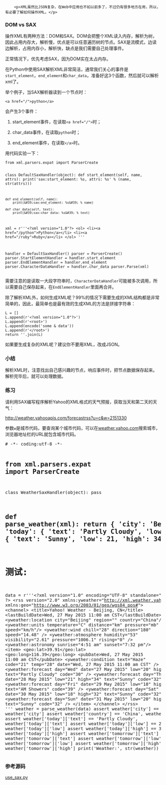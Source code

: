 ﻿
        <p>XML虽然比JSON复杂，在Web中应用也不如以前多了，不过仍有很多地方在用，所以，有必要了解如何操作XML。</p>
<h3 id="dom-vs-sax">DOM vs SAX</h3>
<p>操作XML有两种方法：DOM和SAX。DOM会把整个XML读入内存，解析为树，因此占用内存大，解析慢，优点是可以任意遍历树的节点。SAX是流模式，边读边解析，占用内存小，解析快，缺点是我们需要自己处理事件。</p>
<p>正常情况下，优先考虑SAX，因为DOM实在太占内存。</p>
<p>在Python中使用SAX解析XML非常简洁，通常我们关心的事件是<code>start_element</code>，<code>end_element</code>和<code>char_data</code>，准备好这3个函数，然后就可以解析xml了。</p>
<p>举个例子，当SAX解析器读到一个节点时：</p>
<pre><code>&lt;a href=&quot;/&quot;&gt;python&lt;/a&gt;
</code></pre><p>会产生3个事件：</p>
<ol>
<li><p>start_element事件，在读取<code>&lt;a href=&quot;/&quot;&gt;</code>时；</p>
</li>
<li><p>char_data事件，在读取<code>python</code>时；</p>
</li>
<li><p>end_element事件，在读取<code>&lt;/a&gt;</code>时。</p>
</li>
</ol>
<p>用代码实验一下：</p>
<pre><code>from xml.parsers.expat import ParserCreate

class DefaultSaxHandler(object):
    def start_element(self, name, attrs):
        print(&#39;sax:start_element: %s, attrs: %s&#39; % (name, str(attrs)))

    def end_element(self, name):
        print(&#39;sax:end_element: %s&#39; % name)

    def char_data(self, text):
        print(&#39;sax:char_data: %s&#39; % text)

xml = r&#39;&#39;&#39;&lt;?xml version=&quot;1.0&quot;?&gt;
&lt;ol&gt;
    &lt;li&gt;&lt;a href=&quot;/python&quot;&gt;Python&lt;/a&gt;&lt;/li&gt;
    &lt;li&gt;&lt;a href=&quot;/ruby&quot;&gt;Ruby&lt;/a&gt;&lt;/li&gt;
&lt;/ol&gt;
&#39;&#39;&#39;

handler = DefaultSaxHandler()
parser = ParserCreate()
parser.StartElementHandler = handler.start_element
parser.EndElementHandler = handler.end_element
parser.CharacterDataHandler = handler.char_data
parser.Parse(xml)
</code></pre><p>需要注意的是读取一大段字符串时，<code>CharacterDataHandler</code>可能被多次调用，所以需要自己保存起来，在<code>EndElementHandler</code>里面再合并。</p>
<p>除了解析XML外，如何生成XML呢？99%的情况下需要生成的XML结构都是非常简单的，因此，最简单也是最有效的生成XML的方法是拼接字符串：</p>
<pre><code>L = []
L.append(r&#39;&lt;?xml version=&quot;1.0&quot;?&gt;&#39;)
L.append(r&#39;&lt;root&gt;&#39;)
L.append(encode(&#39;some &amp; data&#39;))
L.append(r&#39;&lt;/root&gt;&#39;)
return &#39;&#39;.join(L)
</code></pre><p>如果要生成复杂的XML呢？建议你不要用XML，改成JSON。</p>
<h3 id="-">小结</h3>
<p>解析XML时，注意找出自己感兴趣的节点，响应事件时，把节点数据保存起来。解析完毕后，就可以处理数据。</p>
<h3 id="-">练习</h3>
<p>请利用SAX编写程序解析Yahoo的XML格式的天气预报，获取当天和第二天的天气：</p>
<p><a href="http://weather.yahooapis.com/forecastrss?u=c&amp;w=2151330">http://weather.yahooapis.com/forecastrss?u=c&amp;w=2151330</a></p>
<p>参数<code>w</code>是城市代码，要查询某个城市代码，可以在<a href="https://weather.yahoo.com/">weather.yahoo.com</a>搜索城市，浏览器地址栏的URL就包含城市代码。</p>
<pre class="x-python3">
# -*- coding:utf-8 -*-

from xml.parsers.expat import ParserCreate
----
class WeatherSaxHandler(object):
    pass

def parse_weather(xml):
    return {
        'city': 'Beijing',
        'country': 'China',
        'today': {
            'text': 'Partly Cloudy',
            'low': 20,
            'high': 33
        },
        'tomorrow': {
            'text': 'Sunny',
            'low': 21,
            'high': 34
        }
    }
----
# 测试:
data = r'''&lt;?xml version="1.0" encoding="UTF-8" standalone="yes" ?&gt;
&lt;rss version="2.0" xmlns:yweather="http://xml.weather.yahoo.com/ns/rss/1.0" xmlns:geo="http://www.w3.org/2003/01/geo/wgs84_pos#"&gt;
    &lt;channel&gt;
        &lt;title&gt;Yahoo! Weather - Beijing, CN&lt;/title&gt;
        &lt;lastBuildDate&gt;Wed, 27 May 2015 11:00 am CST&lt;/lastBuildDate&gt;
        &lt;yweather:location city="Beijing" region="" country="China"/&gt;
        &lt;yweather:units temperature="C" distance="km" pressure="mb" speed="km/h"/&gt;
        &lt;yweather:wind chill="28" direction="180" speed="14.48" /&gt;
        &lt;yweather:atmosphere humidity="53" visibility="2.61" pressure="1006.1" rising="0" /&gt;
        &lt;yweather:astronomy sunrise="4:51 am" sunset="7:32 pm"/&gt;
        &lt;item&gt;
            &lt;geo:lat&gt;39.91&lt;/geo:lat&gt;
            &lt;geo:long&gt;116.39&lt;/geo:long&gt;
            &lt;pubDate&gt;Wed, 27 May 2015 11:00 am CST&lt;/pubDate&gt;
            &lt;yweather:condition text="Haze" code="21" temp="28" date="Wed, 27 May 2015 11:00 am CST" /&gt;
            &lt;yweather:forecast day="Wed" date="27 May 2015" low="20" high="33" text="Partly Cloudy" code="30" /&gt;
            &lt;yweather:forecast day="Thu" date="28 May 2015" low="21" high="34" text="Sunny" code="32" /&gt;
            &lt;yweather:forecast day="Fri" date="29 May 2015" low="18" high="25" text="AM Showers" code="39" /&gt;
            &lt;yweather:forecast day="Sat" date="30 May 2015" low="18" high="32" text="Sunny" code="32" /&gt;
            &lt;yweather:forecast day="Sun" date="31 May 2015" low="20" high="37" text="Sunny" code="32" /&gt;
        &lt;/item&gt;
    &lt;/channel&gt;
&lt;/rss&gt;
'''
weather = parse_weather(data)
assert weather['city'] == 'Beijing', weather['city']
assert weather['country'] == 'China', weather['country']
assert weather['today']['text'] == 'Partly Cloudy', weather['today']['text']
assert weather['today']['low'] == 20, weather['today']['low']
assert weather['today']['high'] == 33, weather['today']['high']
assert weather['tomorrow']['text'] == 'Sunny', weather['tomorrow']['text']
assert weather['tomorrow']['low'] == 21, weather['tomorrow']['low']
assert weather['tomorrow']['high'] == 34, weather['tomorrow']['high']
print('Weather:', str(weather))
</pre>

<h3 id="-">参考源码</h3>
<p><a href="https://github.com/michaelliao/learn-python3/blob/master/samples/commonlib/use_sax.py">use_sax.py</a></p>

    